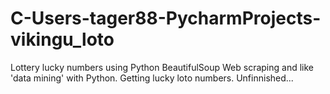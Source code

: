 # C-Users-tager88-PycharmProjects-vikingu_loto
Lottery lucky numbers using Python BeautifulSoup
Web scraping and like 'data mining' with Python. Getting lucky loto numbers. Unfinnished...
